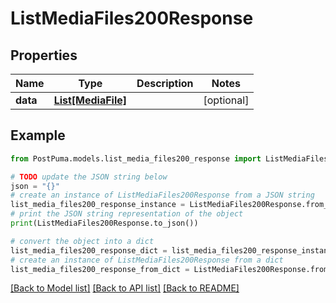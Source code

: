 # ListMediaFiles200Response


## Properties

Name | Type | Description | Notes
------------ | ------------- | ------------- | -------------
**data** | [**List[MediaFile]**](MediaFile.md) |  | [optional] 

## Example

```python
from PostPuma.models.list_media_files200_response import ListMediaFiles200Response

# TODO update the JSON string below
json = "{}"
# create an instance of ListMediaFiles200Response from a JSON string
list_media_files200_response_instance = ListMediaFiles200Response.from_json(json)
# print the JSON string representation of the object
print(ListMediaFiles200Response.to_json())

# convert the object into a dict
list_media_files200_response_dict = list_media_files200_response_instance.to_dict()
# create an instance of ListMediaFiles200Response from a dict
list_media_files200_response_from_dict = ListMediaFiles200Response.from_dict(list_media_files200_response_dict)
```
[[Back to Model list]](../README.md#documentation-for-models) [[Back to API list]](../README.md#documentation-for-api-endpoints) [[Back to README]](../README.md)


